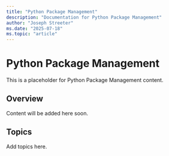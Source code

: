 ```yaml
---
title: "Python Package Management"
description: "Documentation for Python Package Management"
author: "Joseph Streeter"
ms.date: "2025-07-18"
ms.topic: "article"
---
```


# Python Package Management

This is a placeholder for Python Package Management content.

## Overview

Content will be added here soon.

## Topics

Add topics here.
